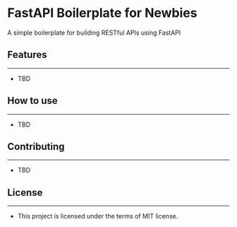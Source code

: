 # FastAPI Boilerplate for Newbies
A simple boilerplate for building RESTful APIs using FastAPI

## Features
-----------
- TBD

## How to use
-------------
- TBD

## Contributing
-------------
- TBD

## License
----------
- This project is licensed under the terms of MIT license.